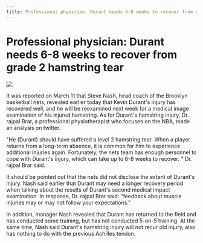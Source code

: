 ```yaml
---
title: Professional physician: Durant needs 6-8 weeks to recover from grade 2 hamstring tear
---
```



# Professional physician: Durant needs 6-8 weeks to recover from grade 2 hamstring tear
![](https://p4.itc.cn/images01/20210311/9772ab8181254c9d90c97cce342f7c2f.jpeg)


It was reported on March 11 that Steve Nash, head coach of the Brooklyn basketball nets, revealed earlier today that Kevin Durant's injury has recovered well, and he will be reexamined next week for a medical image examination of his injured hamstring. As for Durant's hamstring injury, Dr. rajpal Brar, a professional physiotherapist who focuses on the NBA, made an analysis on twitter.

"He (Durant) should have suffered a level 2 hamstring tear. When a player returns from a long-term absence, it is common for him to experience additional injuries again. Fortunately, the nets team has enough personnel to cope with Durant's injury, which can take up to 6-8 weeks to recover. " Dr. rajpal Brar said.

It should be pointed out that the nets did not disclose the extent of Durant's injury. Nash said earlier that Durant may need a longer recovery period when talking about the results of Durant's second medical impact examination. In response, Dr. rajpal Brar said: "feedback about muscle injuries may or may not follow your expectations."

In addition, manager Nash revealed that Durant has returned to the field and has conducted some training, but has not conducted 5-on-5 training. At the same time, Nash said Durant's hamstring injury will not recur old injury, also has nothing to do with the previous Achilles tendon.

